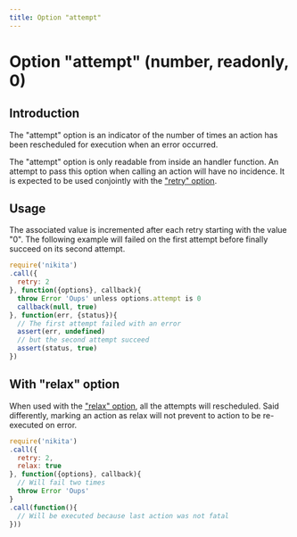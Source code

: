 ```yaml
---
title: Option "attempt"
---
```


# Option "attempt" (number, readonly, 0)

## Introduction

The "attempt" option is an indicator of the number of times an action has been rescheduled for execution when an error occurred.

The "attempt" option is only readable from inside an handler function. An attempt to pass this option when calling an action will have no incidence. It is expected to be used conjointly with the ["retry" option](/options/retry/).

## Usage

The associated value is incremented after each retry starting with the value "0". The following example will failed on the first attempt before finally succeed on its second attempt.

```js
require('nikita')
.call({
  retry: 2
}, function({options}, callback){
  throw Error 'Oups' unless options.attempt is 0
  callback(null, true)
}, function(err, {status}){
  // The first attempt failed with an error
  assert(err, undefined)
  // but the second attempt succeed
  assert(status, true)
})
```
## With "relax" option

When used with the ["relax" option](/options/relax/), all the attempts will rescheduled. Said differently, marking an action as relax will not prevent to action to be re-executed on error.

```js
require('nikita')
.call({
  retry: 2,
  relax: true
}, function({options}, callback){
  // Will fail two times
  throw Error 'Oups'
}
.call(function(){
  // Will be executed because last action was not fatal
}))
```
